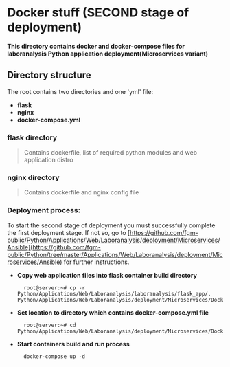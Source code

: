 # Docker stuff (SECOND stage of deployment)
**This directory contains docker and docker-compose files for laboranalysis Python application deployment(Microservices variant)**

## Directory structure
The root contains two directories and one 'yml' file: 

* **flask**
* **nginx**
* **docker-compose.yml**

### flask directory
> Contains dockerfile, list of required python modules and web application distro

### nginx directory
> Contains dockerfile and nginx config file

### Deployment process:

To start the second stage of deployment you must successfully complete the first deployment stage. If not so, go to [https://github.com/fgm-public/Python/Applications/Web/Laboranalysis/deployment/Microservices/Ansible](https://github.com/fgm-public/Python/tree/master/Applications/Web/Laboranalysis/deployment/Microservices/Ansible) for further instructions.

* **Copy web application files into flask container build directory**

        root@server:~# cp -r Python/Applications/Web/Laboranalysis/laboranalysis/flask_app/. Python/Applications/Web/Laboranalysis/deployment/Microservices/Docker/flask/laboranalysis

* **Set location to directory which contains docker-compose.yml file**

        root@server:~# cd Python/Applications/Web/Laboranalysis/deployment/Microservices/Docker

* **Start containers build and run process**

        docker-compose up -d

